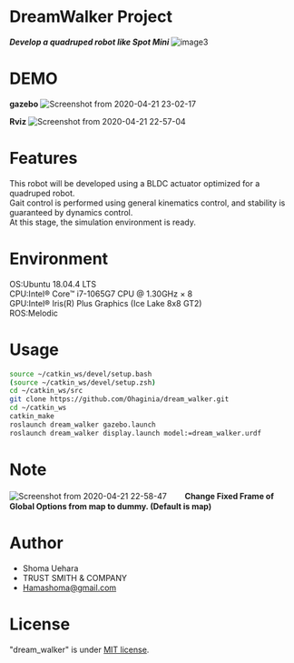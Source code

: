 # DreamWalker Project

***Develop a quadruped robot like Spot Mini***
![image3](https://user-images.githubusercontent.com/56295004/79933096-f68c5780-8489-11ea-8cdb-884ec8ff9c80.JPG "DreanWalker")

# DEMO
**gazebo**
![Screenshot from 2020-04-21 23-02-17](https://user-images.githubusercontent.com/56295004/79875861-33723300-8425-11ea-8e29-9f8bb4a9dade.png "gazebo")

**Rviz**
![Screenshot from 2020-04-21 22-57-04](https://user-images.githubusercontent.com/56295004/79875887-3d943180-8425-11ea-8a85-ec60c3a5776a.png "Rviz")

# Features
This robot will be developed using a BLDC actuator optimized for a quadruped robot.  
Gait control is performed using general kinematics control, and stability is guaranteed by dynamics control.  
At this stage, the simulation environment is ready.  

# Environment

OS:Ubuntu 18.04.4 LTS  
CPU:Intel® Core™ i7-1065G7 CPU @ 1.30GHz × 8  
GPU:Intel® Iris(R) Plus Graphics (Ice Lake 8x8 GT2)  
ROS:Melodic  

# Usage

```bash
source ~/catkin_ws/devel/setup.bash
(source ~/catkin_ws/devel/setup.zsh)
cd ~/catkin_ws/src
git clone https://github.com/Ohaginia/dream_walker.git
cd ~/catkin_ws
catkin_make
roslaunch dream_walker gazebo.launch
roslaunch dream_walker display.launch model:=dream_walker.urdf 
```

# Note
![Screenshot from 2020-04-21 22-58-47](https://user-images.githubusercontent.com/56295004/79875866-35d48d00-8425-11ea-9159-f5843ac111af.png "note")　　
**Change Fixed Frame of Global Options from map to dummy. (Default is map)**

# Author

* Shoma Uehara  
* TRUST SMITH & COMPANY  
* Hamashoma@gmail.com  

# License

"dream_walker" is under [MIT license](https://en.wikipedia.org/wiki/MIT_License).
